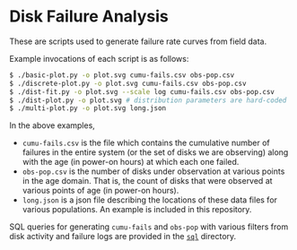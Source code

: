 # Disk Failure Analysis

These are scripts used to generate failure rate curves from field data.

Example invocations of each script is as follows:
```sh
$ ./basic-plot.py -o plot.svg cumu-fails.csv obs-pop.csv
$ ./discrete-plot.py -o plot.svg cumu-fails.csv obs-pop.csv
$ ./dist-fit.py -o plot.svg --scale log cumu-fails.csv obs-pop.csv
$ ./dist-plot.py -o plot.svg # distribution parameters are hard-coded
$ ./multi-plot.py -o plot.svg long.json
```

In the above examples,

- `cumu-fails.csv` is the file which contains the cumulative number of failures
  in the entire system (or the set of disks we are observing) along with the
  age (in power-on hours) at which each one failed.
- `obs-pop.csv` is the number of disks under observation at various points in
  the age domain. That is, the count of disks that were observed at various
  points of age (in power-on hours).
- `long.json` is a json file describing the locations of these data files for
  various populations. An example is included in this repository.

SQL queries for generating `cumu-fails` and `obs-pop` with various filters from
disk activity and failure logs are provided in the [`sql`](./sql) directory.
